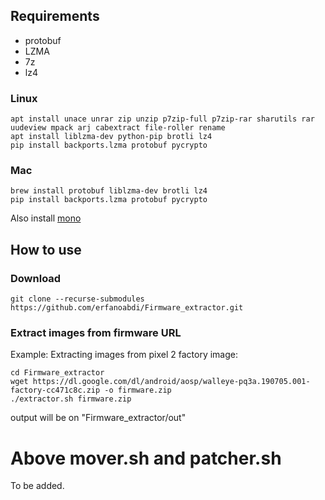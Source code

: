 ## Requirements
- protobuf
- LZMA
- 7z
- lz4
### Linux
```
apt install unace unrar zip unzip p7zip-full p7zip-rar sharutils rar uudeview mpack arj cabextract file-roller rename
apt install liblzma-dev python-pip brotli lz4
pip install backports.lzma protobuf pycrypto
```
### Mac
```
brew install protobuf liblzma-dev brotli lz4
pip install backports.lzma protobuf pycrypto
```
Also install [mono](https://www.mono-project.com/docs/getting-started/install/mac/)  

## How to use
### Download
```
git clone --recurse-submodules https://github.com/erfanoabdi/Firmware_extractor.git
```

### Extract images from firmware URL
Example: Extracting images from pixel 2 factory image:
```
cd Firmware_extractor
wget https://dl.google.com/dl/android/aosp/walleye-pq3a.190705.001-factory-cc471c8c.zip -o firmware.zip
./extractor.sh firmware.zip
```
output will be on "Firmware_extractor/out"

# Above mover.sh and patcher.sh

To be added.
